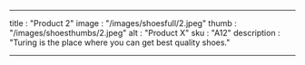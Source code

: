  
 ---

title : "Product 2"
image : "/images/shoesfull/2.jpeg"
thumb : "/images/shoesthumbs/2.jpeg"
alt : "Product X"
sku : "A12"
description : "Turing is the place where you can get best quality shoes."


---
